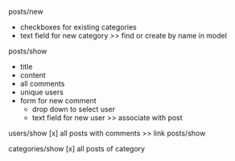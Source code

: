 posts/new
  - checkboxes for existing categories
  - text field for new category >> find or create by name in model

posts/show
  - title
  - content
  - all comments
  - unique users
  - form for new comment
    - drop down to select user
    - text field for new user >> associate with post

users/show
  [x] all posts with comments >> link posts/show

categories/show
  [x] all posts of category

